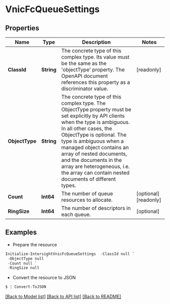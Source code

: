 # VnicFcQueueSettings
## Properties

Name | Type | Description | Notes
------------ | ------------- | ------------- | -------------
**ClassId** | **String** | The concrete type of this complex type. Its value must be the same as the &#39;objectType&#39; property. The OpenAPI document references this property as a discriminator value. | [readonly] 
**ObjectType** | **String** | The concrete type of this complex type. The ObjectType property must be set explicitly by API clients when the type is ambiguous. In all other cases, the  ObjectType is optional.  The type is ambiguous when a managed object contains an array of nested documents, and the documents in the array are heterogeneous, i.e. the array can contain nested documents of different types. | 
**Count** | **Int64** | The number of queue resources to allocate. | [optional] [readonly] 
**RingSize** | **Int64** | The number of descriptors in each queue. | [optional] 

## Examples

- Prepare the resource
```powershell
Initialize-IntersightVnicFcQueueSettings  -ClassId null `
 -ObjectType null `
 -Count null `
 -RingSize null
```

- Convert the resource to JSON
```powershell
$ | Convert-ToJSON
```

[[Back to Model list]](../README.md#documentation-for-models) [[Back to API list]](../README.md#documentation-for-api-endpoints) [[Back to README]](../README.md)

